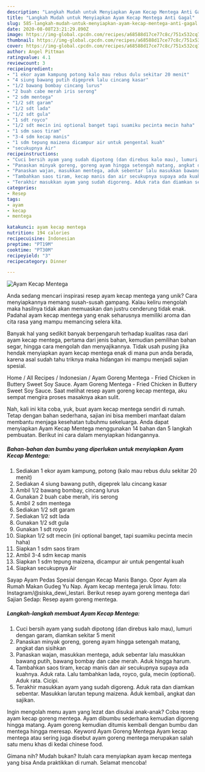 ```yaml
---
description: "Langkah Mudah untuk Menyiapkan Ayam Kecap Mentega Anti Gagal"
title: "Langkah Mudah untuk Menyiapkan Ayam Kecap Mentega Anti Gagal"
slug: 585-langkah-mudah-untuk-menyiapkan-ayam-kecap-mentega-anti-gagal
date: 2020-08-08T23:21:29.890Z
image: https://img-global.cpcdn.com/recipes/a68588d17ce77c8c/751x532cq70/ayam-kecap-mentega-foto-resep-utama.jpg
thumbnail: https://img-global.cpcdn.com/recipes/a68588d17ce77c8c/751x532cq70/ayam-kecap-mentega-foto-resep-utama.jpg
cover: https://img-global.cpcdn.com/recipes/a68588d17ce77c8c/751x532cq70/ayam-kecap-mentega-foto-resep-utama.jpg
author: Angel Pittman
ratingvalue: 4.1
reviewcount: 3
recipeingredient:
- "1 ekor ayam kampung potong kalo mau rebus dulu sekitar 20 menit"
- "4 siung bawang putih digeprek lalu cincang kasar"
- "1/2 bawang bombay cincang lurus"
- "2 buah cabe merah iris serong"
- "2 sdm mentega"
- "1/2 sdt garam"
- "1/2 sdt lada"
- "1/2 sdt gula"
- "1 sdt royco"
- "1/2 sdt mecin ini optional banget tapi suamiku pecinta mecin haha"
- "1 sdm saos tiram"
- "3-4 sdm kecap manis"
- "1 sdm tepung maizena dicampur air untuk pengental kuah"
- "secukupnya Air"
recipeinstructions:
- "Cuci bersih ayam yang sudah dipotong (dan direbus kalo mau), lumuri dengan garam, diamkan sekitar 5 menit"
- "Panaskan minyak goreng, goreng ayam hingga setengah matang, angkat dan sisihkan"
- "Panaskan wajan, masukkan mentega, aduk sebentar lalu masukkan bawang putih, bawang bombay dan cabe merah. Aduk hingga harum."
- "Tambahkan saos tiram, kecap manis dan air secukupnya supaya ada kuahnya. Aduk rata. Lalu tambahkan lada, royco, gula, mecin (optional). Aduk rata. Cicipi."
- "Terakhir masukkan ayam yang sudah digoreng. Aduk rata dan diamkan sebentar. Masukkan larutan tepung maizena. Aduk kembali, angkat dan sajikan."
categories:
- Resep
tags:
- ayam
- kecap
- mentega

katakunci: ayam kecap mentega 
nutrition: 194 calories
recipecuisine: Indonesian
preptime: "PT19M"
cooktime: "PT30M"
recipeyield: "3"
recipecategory: Dinner

---
```



![Ayam Kecap Mentega](https://img-global.cpcdn.com/recipes/a68588d17ce77c8c/751x532cq70/ayam-kecap-mentega-foto-resep-utama.jpg)

Anda sedang mencari inspirasi resep ayam kecap mentega yang unik? Cara menyiapkannya memang susah-susah gampang. Kalau keliru mengolah maka hasilnya tidak akan memuaskan dan justru cenderung tidak enak. Padahal ayam kecap mentega yang enak seharusnya memiliki aroma dan cita rasa yang mampu memancing selera kita.

Banyak hal yang sedikit banyak berpengaruh terhadap kualitas rasa dari ayam kecap mentega, pertama dari jenis bahan, kemudian pemilihan bahan segar, hingga cara mengolah dan menyajikannya. Tidak usah pusing jika hendak menyiapkan ayam kecap mentega enak di mana pun anda berada, karena asal sudah tahu triknya maka hidangan ini mampu menjadi sajian spesial.

Home / All Recipes / Indonesian / Ayam Goreng Mentega - Fried Chicken in Buttery Sweet Soy Sauce. Ayam Goreng Mentega - Fried Chicken in Buttery Sweet Soy Sauce. Saat melihat resep ayam goreng kecap mentega, aku sempat mengira proses masaknya akan sulit.


Nah, kali ini kita coba, yuk, buat ayam kecap mentega sendiri di rumah. Tetap dengan bahan sederhana, sajian ini bisa memberi manfaat dalam membantu menjaga kesehatan tubuhmu sekeluarga. Anda dapat menyiapkan Ayam Kecap Mentega menggunakan 14 bahan dan 5 langkah pembuatan. Berikut ini cara dalam menyiapkan hidangannya.

<!--inarticleads1-->

##### Bahan-bahan dan bumbu yang diperlukan untuk menyiapkan Ayam Kecap Mentega:

1. Sediakan 1 ekor ayam kampung, potong (kalo mau rebus dulu sekitar 20 menit)
1. Sediakan 4 siung bawang putih, digeprek lalu cincang kasar
1. Ambil 1/2 bawang bombay, cincang lurus
1. Gunakan 2 buah cabe merah, iris serong
1. Ambil 2 sdm mentega
1. Sediakan 1/2 sdt garam
1. Sediakan 1/2 sdt lada
1. Gunakan 1/2 sdt gula
1. Gunakan 1 sdt royco
1. Siapkan 1/2 sdt mecin (ini optional banget, tapi suamiku pecinta mecin haha)
1. Siapkan 1 sdm saos tiram
1. Ambil 3-4 sdm kecap manis
1. Siapkan 1 sdm tepung maizena, dicampur air untuk pengental kuah
1. Siapkan secukupnya Air


Sayap Ayam Pedas Spesial dengan Kecap Manis Bango. Opor Ayam ala Rumah Makan Gudeg Yu Nap. Ayam kecap mentega jeruk limau. foto: Instagram/@siska_dewi_lestari. Berikut resep ayam goreng mentega dari Sajian Sedap: Resep ayam goreng mentega. 

<!--inarticleads2-->

##### Langkah-langkah membuat Ayam Kecap Mentega:

1. Cuci bersih ayam yang sudah dipotong (dan direbus kalo mau), lumuri dengan garam, diamkan sekitar 5 menit
1. Panaskan minyak goreng, goreng ayam hingga setengah matang, angkat dan sisihkan
1. Panaskan wajan, masukkan mentega, aduk sebentar lalu masukkan bawang putih, bawang bombay dan cabe merah. Aduk hingga harum.
1. Tambahkan saos tiram, kecap manis dan air secukupnya supaya ada kuahnya. Aduk rata. Lalu tambahkan lada, royco, gula, mecin (optional). Aduk rata. Cicipi.
1. Terakhir masukkan ayam yang sudah digoreng. Aduk rata dan diamkan sebentar. Masukkan larutan tepung maizena. Aduk kembali, angkat dan sajikan.


Ingin mengolah menu ayam yang lezat dan disukai anak-anak? Coba resep ayam kecap goreng mentega. Ayam dibumbu sederhana kemudian digoreng hingga matang. Ayam goreng kemudian ditumis kembali dengan bumbu dan mentega hingga meresap. Keyword Ayam Goreng Mentega Ayam kecap mentega atau sering juga disebut ayam goreng mentega merupakan salah satu menu khas di kedai chinese food. 

Gimana nih? Mudah bukan? Itulah cara menyiapkan ayam kecap mentega yang bisa Anda praktikkan di rumah. Selamat mencoba!
